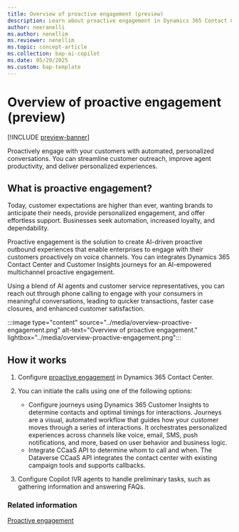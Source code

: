```yaml
---
title: Overview of proactive engagement (preview)
description: Learn about proactive engagement in Dynamics 365 Contact Center for optimized customer service.
author: neeranelli
ms.author: nenellim
ms.reviewer: nenellim
ms.topic: concept-article
ms.collection: bap-ai-copilot
ms.date: 05/29/2025
ms.custom: bap-template
---
```


# Overview of proactive engagement (preview)

[!INCLUDE [preview-banner](~/../shared-content/shared/preview-includes/preview-banner.md)]

Proactively engage with your customers with automated, personalized conversations. You can streamline customer outreach, improve agent productivity, and deliver personalized experiences.

## What is proactive engagement?

Today, customer expectations are higher than ever, wanting brands to anticipate their needs, provide personalized engagement, and offer effortless support. Businesses seek automation, increased loyalty, and dependability.

Proactive engagement is the solution to create AI-driven proactive outbound experiences that enable enterprises to engage with their customers proactively on voice channels. You can integrates Dynamics 365 Contact Center and Customer Insights journeys for an AI-empowered multichannel proactive engagement. 

Using a blend of AI agents and customer service representatives, you can reach out through phone calling to engage with your consumers in meaningful conversations, leading to quicker transactions, faster case closures, and enhanced customer satisfaction.

:::image type="content" source="../media/overview-proactive-engagement.png" alt-text="Overview of proactive engagement." lightbox="../media/overview-proactive-engagement.png":::

## How it works

1. Configure [proactive engagement](configure-proactive-engagement.md) in Dynamics 365 Contact Center.

1. You can initiate the calls using one of the following options:
   - Configure journeys using Dynamics 365 Customer Insights to determine contacts and optimal timings for interactions. Journeys are a visual, automated workflow that guides how your customer moves through a series of interactions. It orchestrates personalized experiences across channels like voice, email, SMS, push notifications, and more, based on user behavior and business logic.
   - Integrate CCaaS API to determine whom to call and when. The Dataverse CCaaS API integrates the contact center with existing campaign tools and supports callbacks.

1. Configure Copilot IVR agents to handle preliminary tasks, such as gathering information and answering FAQs.

### Related information

[Proactive engagement](configure-proactive-engagement.md)  


